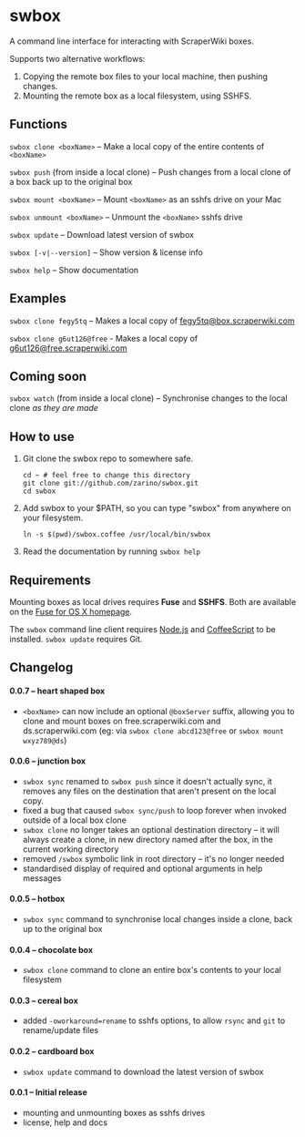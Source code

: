 # swbox

A command line interface for interacting with ScraperWiki boxes.

Supports two alternative workflows:

1. Copying the remote box files to your local machine, then pushing changes.
2. Mounting the remote box as a local filesystem, using SSHFS.

## Functions

`swbox clone <boxName>` – Make a local copy of the entire contents of `<boxName>`

`swbox push` (from inside a local clone) – Push changes from a local clone of a box back up to the original box

`swbox mount <boxName>` – Mount `<boxName>` as an sshfs drive on your Mac

`swbox unmount <boxName>` – Unmount the `<boxName>` sshfs drive

`swbox update` – Download latest version of swbox

`swbox [-v|--version]` – Show version & license info

`swbox help` – Show documentation

## Examples

`swbox clone fegy5tq` – Makes a local copy of fegy5tq@box.scraperwiki.com

`swbox clone g6ut126@free` - Makes a local copy of g6ut126@free.scraperwiki.com

## Coming soon

`swbox watch` (from inside a local clone) – Synchronise changes to the local clone *as they are made*

## How to use

1. Git clone the swbox repo to somewhere safe.

    ```shell
    cd ~ # feel free to change this directory 
    git clone git://github.com/zarino/swbox.git
    cd swbox
    ```

2. Add swbox to your $PATH, so you can type "swbox" from anywhere on your filesystem.

    ```shell
    ln -s $(pwd)/swbox.coffee /usr/local/bin/swbox
    ```

3. Read the documentation by running `swbox help`

## Requirements

Mounting boxes as local drives requires **Fuse** and **SSHFS**. Both are available on the [Fuse for OS X homepage](http://osxfuse.github.com/).

The `swbox` command line client requires [Node.js](http://nodejs.org) and [CoffeeScript](http://coffeescript.org) to be installed. `swbox update` requires Git.

## Changelog

#### 0.0.7 – heart shaped box

* `<boxName>` can now include an optional `@boxServer` suffix, allowing you to clone and mount boxes on free.scraperwiki.com and ds.scraperwiki.com (eg: via `swbox clone abcd123@free` or `swbox mount wxyz789@ds`)

#### 0.0.6 – junction box

* `swbox sync` renamed to `swbox push` since it doesn't actually sync, it removes any files on the destination that aren't present on the local copy.
* fixed a bug that caused `swbox sync/push` to loop forever when invoked outside of a local box clone
* `swbox clone` no longer takes an optional destination directory – it will always create a clone, in new directory named after the box, in the current working directory
* removed `/swbox` symbolic link in root directory – it's no longer needed
* standardised display of required and optional arguments in help messages

#### 0.0.5 – hotbox

* `swbox sync` command to synchronise local changes inside a clone, back up to the original box

#### 0.0.4 – chocolate box

* `swbox clone` command to clone an entire box's contents to your local filesystem

#### 0.0.3 – cereal box
* added `-oworkaround=rename` to sshfs options, to allow `rsync` and `git` to rename/update files

#### 0.0.2 – cardboard box
* `swbox update` command to download the latest version of swbox

#### 0.0.1 – Initial release
* mounting and unmounting boxes as sshfs drives
* license, help and docs
